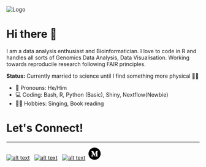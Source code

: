 ![Logo](https://github.com/Rohit-Satyam/Rohit-Satyam/main/github.png) <br>

# Hi there 👋
I am a data analysis enthusiast and Bioinformatician. I love to code in R and handles all sorts of Genomics Data Analysis, Data Visualisation. Working towards reproducile research following FAIR principles. 


**Status:** Currently married to science until I find something more physical 🏳️‍🌈 



- 🌈 Pronouns: He/Him <br>
- 💻 Coding: Bash, R, Python (Basic), Shiny, Nextflow(Newbie) <br>
- 🚴‍♀️ Hobbies: Singing, Book reading <br>

# Let's Connect!
---
 [![alt text][1.1]][1]  &nbsp; [![alt text][2.1]][2] &nbsp; [![alt text][3.1]][3]&nbsp; [![alt text][4.1]][4]
 


<!-- social icons-->


[1.1]: https://www.iconsdb.com/icons/download/black/twitter-5-32.png
[2.1]: https://www.iconsdb.com/icons/download/black/linkedin-4-32.png
[3.1]: https://www.iconsdb.com/icons/download/black/github-10-32.png
[4.1]: medium.png


<!-- links to social-->
[1]: https://twitter.com/RohitSatyam1
[2]: https://www.linkedin.com/in/rohit-satyam-705617117/
[3]: https://github.com/Rohit-Satyam/
[4]: https://medium.com/@rohitsatyam

